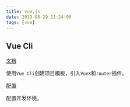 ```yaml
---
title: vue.js
date: 2019-08-29 11:24:00
tags: [vue]
---
```




## Vue Cli

[文档](https://cli.vuejs.org/zh/)

使用`Vue Cli`创建项目模板，引入`VueX`和`router`插件。

[配置](https://cli.vuejs.org/zh/config/)

配置开发环境。